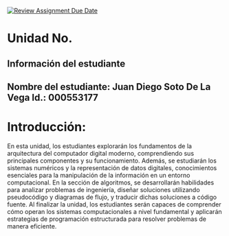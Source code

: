 [![Review Assignment Due Date](https://classroom.github.com/assets/deadline-readme-button-22041afd0340ce965d47ae6ef1cefeee28c7c493a6346c4f15d667ab976d596c.svg)](https://classroom.github.com/a/keXHnCl3)
# Unidad No. 
## Información del estudiante  
Nombre del estudiante: Juan Diego Soto De La Vega 
Id.: 000553177
---


# Introducción:

En esta unidad, los estudiantes explorarán los fundamentos de la arquitectura del computador digital moderno, comprendiendo sus principales componentes y su funcionamiento. Además, se estudiarán los sistemas numéricos y la representación de datos digitales, conocimientos esenciales para la manipulación de la información en un entorno computacional. En la sección de algoritmos, se desarrollarán habilidades para analizar problemas de ingeniería, diseñar soluciones utilizando pseudocódigo y diagramas de flujo, y traducir dichas soluciones a código fuente. Al finalizar la unidad, los estudiantes serán capaces de comprender cómo operan los sistemas computacionales a nivel fundamental y aplicarán estrategias de programación estructurada para resolver problemas de manera eficiente.

